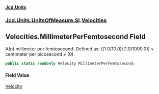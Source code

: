 #### [Jcd.Units](index.md 'index')
### [Jcd.Units.UnitsOfMeasure.SI](Jcd.Units.UnitsOfMeasure.SI.md 'Jcd.Units.UnitsOfMeasure.SI').[Velocities](Velocities.md 'Jcd.Units.UnitsOfMeasure.SI.Velocities')

## Velocities.MillimeterPerFemtosecond Field

A(n) millimeter per femtosecond. Defined as: ((1.0/10.0)/(1.0/1000.0)) × centimeter per picosecond + (0).

```csharp
public static readonly Velocity MillimeterPerFemtosecond;
```

#### Field Value
[Velocity](Velocity.md 'Jcd.Units.UnitTypes.Velocity')